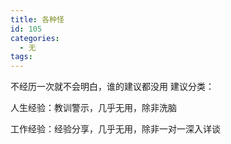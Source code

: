 ```yaml
---
title: 各种怪
id: 105
categories:
  - 无
tags:
---
```


不经历一次就不会明白，谁的建议都没用
建议分类：

人生经验：教训警示，几乎无用，除非洗脑

工作经验：经验分享，几乎无用，除非一对一深入详谈